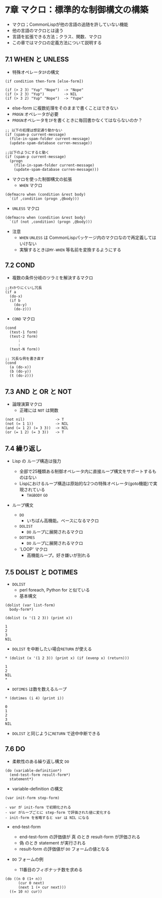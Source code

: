 # 7章 マクロ：標準的な制御構文の構築

- マクロ；CommonLispが他の言語の追随を許していない機能
- 他の言語のマクロとは違う
- 言語を拡張できる方法；クラス、関数、マクロ
- この章ではマクロの定義方法について説明する

## 7.1 WHEN と UNLESS

- 特殊オペレータ`IF`の構文
```
(if condition then-form [else-form])

(if (> 2 3) "Yup" "Nope")  -> "Nope"
(if (> 2 3) "Yup")         -> NIL
(if (> 3 2) "Yup" "Nope")  -> "Yupe"
```
  - else-form に複数処理をそのままで書くことはできない
  - `PROGN` オペレータが必要
  - `PROGN`オペレータを`IF`を書くときに毎回書かなくてはならないのか？
```
;; 以下の処理は想定通り動かない
(if (spam-p current-message)
  (file-in-spam-folder current-message)
  (update-spam-database curren-message))

;;以下のようにすると動く
(if (spam-p current-message)
  (progn
    (file-in-spam-folder current-message)
    (update-spam-database curren-message)))
```

- マクロを使った制御構文の拡張
  - `WHEN` マクロ
```
(defmacro when (condition &rest body)
  `(if ,condition (progn ,@body)))
```
  - `UNLESS` マクロ
```
(defmacro when (condition &rest body)
  `(if (not ,condition) (progn ,@body)))
```
- 注意
  - `WHEN` `UNLESS` は CommonLispパッケージ内のマクロなので再定義してはいけない
  - 実験するときは`MY-WHEN` 等名前を変換するようにする

## 7.2 COND

- 複数の条件分岐のツラミを解決するマクロ
```
;;わかりにくいし冗長
(if a
  (do-x)
  (if b
    (do-y)
    (do-z)))
```

- `COND` マクロ
```
(cond
  (test-1 form)
  (test-2 form)
      :
      :
  (test-N form))

;; 冗長な例を書き直す
(cond
  (a (do-x))
  (b (do-y))
  (t (do-z)))
```

## 7.3 AND と OR と NOT

- 論理演算マクロ
  - 正確には `NOT` は関数

```
(not nil)              -> T
(not (= 1 1))          -> NIL
(and (= 1 2) (= 3 3))  -> NIL
(or (= 1 2) (= 3 3))   -> T
```

## 7.4 繰り返し

- Lisp の ループ構造は強力
  - 全部で25種類ある制御オペレータ内に直接ループ構文をサポートするものはない
  - Lispにおけるループ構造は原始的な2つの特殊オペレータ(goto機能)で実現されている
    - `TAGBODY` `GO`

- ループ構文
  - `DO`
    - いちばん高機能。ベースになるマクロ
  - `DOLIST`
    - `DO` ループに展開されるマクロ
  - `DOTIMES`
    - `DO` ループに展開されるマクロ
  - 'LOOP' マクロ
    - 高機能ループ。好き嫌いが別れる

## 7.5 DOLIST と DOTIMES

- `DOLIST`
  - perl foreach, Python for と似ている
  - 基本構文
```
(dolist (var list-form)
  body-form*)
```

```
(dolist (x '(1 2 3)) (print x))

1 
2 
3 
NIL
```

  - `DOLIST` を中断したい場合`RETURN` が使える
```
* (dolist (x '(1 2 3)) (print x) (if (evenp x) (return)))

1 
2 
NIL
* 
```

- `DOTIMES` は数を数えるループ
```
* (dotimes (i 4) (print i))

0 
1 
2 
3 
NIL
```
  - `DOLIST` と同じように`RETURN` で途中中断できる

## 7.6 DO

- 柔軟性のある繰り返し構文 `DO`
```
(do (variable-definition*)
  (end-test-form result-form*)
  statement*)
```

  - variable-definition の構文
```
(var init-form step-form)
```
    - var が init-form で初期化される
    - var がループごとに step-form で評価された値に変化する
    - init-form を省略すると var は NIL になる
  
  - end-test-form
    - end-test-form の評価値が 真 のとき result-form が評価される
    - 偽 のとき statement が実行される
    - result-form の評価値が `DO` フォームの値となる

- `DO` フォームの例
  - 11番目のフィボナッチ数を求める
```
(do ((n 0 (1+ n))
      (cur 0 next)
      (next 1 (+ cur next)))
  ((= 10 n) cur))
```

